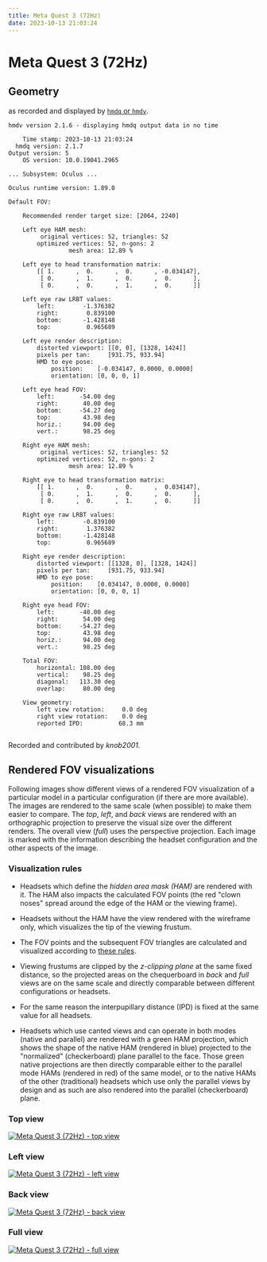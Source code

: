 ```yaml
---
title: Meta Quest 3 (72Hz)
date: 2023-10-13 21:03:24
---
```

# Meta Quest 3 (72Hz)

## Geometry

as recorded and displayed by [`hmdq` or `hmdv`](https://github.com/risa2000/hmdq).
```
hmdv version 2.1.6 - displaying hmdq output data in no time

    Time stamp: 2023-10-13 21:03:24
  hmdq version: 2.1.7
Output version: 5
    OS version: 10.0.19041.2965

... Subsystem: Oculus ...

Oculus runtime version: 1.89.0

Default FOV:

    Recommended render target size: [2064, 2240]

    Left eye HAM mesh:
         original vertices: 52, triangles: 52
        optimized vertices: 52, n-gons: 2
                 mesh area: 12.89 %

    Left eye to head transformation matrix:
        [[ 1.      ,  0.      ,  0.      , -0.034147],
         [ 0.      ,  1.      ,  0.      ,  0.      ],
         [ 0.      ,  0.      ,  1.      ,  0.      ]]

    Left eye raw LRBT values:
        left:        -1.376382
        right:        0.839100
        bottom:      -1.428148
        top:          0.965689

    Left eye render description:
        distorted viewport: [[0, 0], [1328, 1424]]
        pixels per tan:     [931.75, 933.94]
        HMD to eye pose:
            position:    [-0.034147, 0.0000, 0.0000]
            orientation: [0, 0, 0, 1]

    Left eye head FOV:
        left:       -54.00 deg
        right:       40.00 deg
        bottom:     -54.27 deg
        top:         43.98 deg
        horiz.:      94.00 deg
        vert.:       98.25 deg

    Right eye HAM mesh:
         original vertices: 52, triangles: 52
        optimized vertices: 52, n-gons: 2
                 mesh area: 12.89 %

    Right eye to head transformation matrix:
        [[ 1.      ,  0.      ,  0.      ,  0.034147],
         [ 0.      ,  1.      ,  0.      ,  0.      ],
         [ 0.      ,  0.      ,  1.      ,  0.      ]]

    Right eye raw LRBT values:
        left:        -0.839100
        right:        1.376382
        bottom:      -1.428148
        top:          0.965689

    Right eye render description:
        distorted viewport: [[1328, 0], [1328, 1424]]
        pixels per tan:     [931.75, 933.94]
        HMD to eye pose:
            position:    [0.034147, 0.0000, 0.0000]
            orientation: [0, 0, 0, 1]

    Right eye head FOV:
        left:       -40.00 deg
        right:       54.00 deg
        bottom:     -54.27 deg
        top:         43.98 deg
        horiz.:      94.00 deg
        vert.:       98.25 deg

    Total FOV:
        horizontal: 108.00 deg
        vertical:    98.25 deg
        diagonal:   113.30 deg
        overlap:     80.00 deg

    View geometry:
        left view rotation:     0.0 deg
        right view rotation:    0.0 deg
        reported IPD:          68.3 mm


```
Recorded and contributed by _knob2001_.

## Rendered FOV visualizations

Following images show different views of a rendered FOV visualization of a
particular model in a particular configuration (if there are more available).
The images are rendered to the same scale (when possible) to make them easier
to compare. The _top_, _left_, and _back_ views are rendered with an
orthographic projection to preserve the visual size over the different renders.
The overall view (_full_) uses the perspective projection. Each image is marked
with the information describing the headset configuration and the other aspects
of the image.

### Visualization rules

* Headsets which define the _hidden area mask (HAM)_ are rendered with it. The
  HAM also impacts the calculated FOV points (the red "clown noses" spread
  around the edge of the HAM or the viewing frame).

* Headsets without the HAM have the view rendered with the wireframe only, which
  visualizes the tip of the viewing frustum.

* The FOV points and the subsequent FOV triangles are calculated and visualized
  according to [these
  rules](https://risa2000.github.io/vrdocs/docs/hmd_fov_calculation).

* Viewing frustums are clipped by the _z-clipping plane_ at the same fixed
  distance, so the projected areas on the chequerboard in _back_ and _full_
  views are on the same scale and directly comparable between different
  configurations or headsets.

* For the same reason the interpupillary distance (IPD) is fixed at the same
  value for all headsets.

* Headsets which use canted views and can operate in both modes (native and
  parallel) are rendered with a green HAM projection, which shows the shape of
  the native HAM (rendered in blue) projected to the "normalized"
  (checkerboard) plane parallel to the face. Those green native projections are
  then directly comparable either to the parallel mode HAMs (rendered in red)
  of the same model, or to the native HAMs of the other (traditional) headsets
  which use only the parallel views by design and as such are also rendered
  into the parallel (checkerboard) plane.

### Top view
[![Meta Quest 3 (72Hz) - top view](../images/MetaQuest3_Native_R72_top.dmx.png)](../images/MetaQuest3_Native_R72_top.dmx.png)

### Left view
[![Meta Quest 3 (72Hz) - left view](../images/MetaQuest3_Native_R72_left.dmx.png)](../images/MetaQuest3_Native_R72_left.dmx.png)

### Back view
[![Meta Quest 3 (72Hz) - back view](../images/MetaQuest3_Native_R72_back.dmx.png)](../images/MetaQuest3_Native_R72_back.dmx.png)

### Full view
[![Meta Quest 3 (72Hz) - full view](../images/MetaQuest3_Native_R72_over.dmx.png)](../images/MetaQuest3_Native_R72_over.dmx.png)

